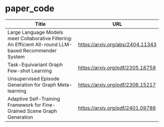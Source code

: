 # paper_code

| Title | URL |
|------|------|
| Large Language Models meet Collaborative Filtering: An Efficient All-round LLM-based Recommender System | https://arxiv.org/abs/2404.11343 |
| Task-Equivariant Graph Few-shot Learning | https://arxiv.org/pdf/2305.18758 |
| Unsupervised Episode Generation for Graph Meta-learning | https://arxiv.org/pdf/2306.15217 |
| Adaptive Self-Training Framework for Fine-Grained Scene Graph Generation | https://arxiv.org/pdf/2401.09786 |
